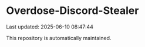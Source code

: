 # Overdose-Discord-Stealer

Last updated: 2025-06-10 08:47:44

This repository is automatically maintained.

